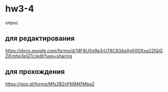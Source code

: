 # hw3-4
опрос

 ## для редактирования 
https://docs.google.com/forms/d/14F8U0g9a3rU78C83Aa0g50OXxa22lQiGZiEmhp3pQTc/edit?usp=sharing 

## для прохождения 

https://goo.gl/forms/Mfs2B2xFNl8M1Mbq2 
